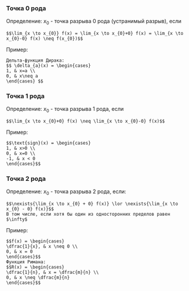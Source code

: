 ### Точка 0 рода
Определение:
$x_{0}$ - точка разрыва 0 рода (устранимый разрыв), если
```spoiler-markdown
$$\lim_{x \to x_{0}} f(x) = \lim_{x \to x_{0}+0} f(x) = \lim_{x \to x_{0}-0} f(x) \neq f(x_{0})$$
```
Пример:
```spoiler-markdown
Дельта-функция Дирака:
$$ \delta_{a}(x) = \begin{cases}
1, & x=a \\
0, & x\neq a
\end{cases} $$
```

### Точка 1 рода
Определение:
$x_{0}$ - точка разрыва 1 рода, если
```spoiler-markdown
$$\lim_{x \to x_{0}+0} f(x) \neq \lim_{x \to x_{0}-0} f(x)$$
```
Пример:
```spoiler-markdown
$$\text{sign}(x) = \begin{cases}
1, & x>0 \\
0, & x=0 \\
-1, & x < 0
\end{cases}$$
```

### Точка 2 рода
Определение:
$x_{0}$ - точка разрыва 2 рода, если:
```spoiler-markdown
$$\nexists{\lim_{x \to x_{0} + 0} f(x)} \lor \nexists{\lim_{x \to x_{0} - 0} f(x)}$$
В том числе, если хотя бы один из односторонних пределов равен $\infty$
```
Пример:
```spoiler-markdown
$$f(x) = \begin{cases}
\dfrac{1}{x}, & x \neq 0 \\
0, & x = 0
\end{cases}$$
Функция Римана:
$$R(x) = \begin{cases}
\dfrac{1}{n}, & x = \dfrac{m}{n} \\
0, & x \neq \dfrac{m}{n}
\end{cases}$$
```
